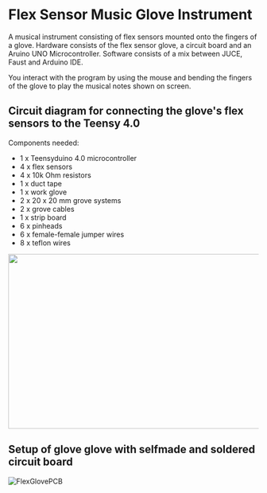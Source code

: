 # Flex Sensor Music Glove Instrument

A musical instrument consisting of flex sensors mounted onto the fingers of a glove. 
Hardware consists of the flex sensor glove, a circuit board and an Aruino UNO Microcontroller.
Software consists of a mix between JUCE, Faust and Arduino IDE. 

You interact with the program by using the mouse and bending the fingers of the glove to play the musical notes shown on screen.

## Circuit diagram for connecting the glove's flex sensors to the Teensy 4.0

Components needed:

* 1 x Teensyduino 4.0 microcontroller 
* 4 x flex sensors
* 4 x 10k Ohm resistors
* 1 x duct tape
* 1 x work glove
* 2 x 20 x 20 mm grove systems
* 2 x grove cables
* 1 x strip board
* 6 x pinheads
* 6 x female-female jumper wires
* 8 x teflon wires

<img src="https://github.com/user-attachments/assets/47069000-e652-43d5-b2e5-3afc92de898a" width="750" height="351" />

## Setup of glove glove with selfmade and soldered circuit board

![FlexGlovePCB](https://github.com/user-attachments/assets/0c9e31c0-ee40-48e9-82e4-da3759ea5f21)

